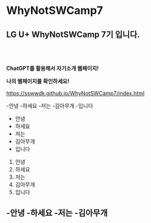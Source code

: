 # WhyNotSWCamp7

LG U+ WhyNotSWCamp 7기 입니다.
-------------------------------
<br>
<br>


<b> ChatGPT를 활용해서 자기소개 웹페이지!</b>

<b> 나의 웹페이지를 확인하세요! </b>

https://sswwdk.github.io/WhyNotSWCamp7/index.html

-안녕
-하세요
-저는
-김아무개
-입니다

* 안녕
* 하세요
* 저는
* 김아무개
* 입니다

  
1. 안녕
2. 하세요
3. 저는
4. 김아무개
5. 입니다

-안녕
-하세요
-저는
-김아무개
-
